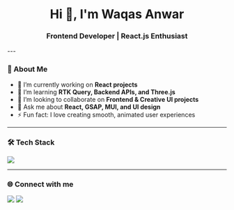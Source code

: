 <h1 align="center">Hi 👋, I'm Waqas Anwar</h1>
<h3 align="center">Frontend Developer | React.js Enthusiast</h3>
---

### 🧠 About Me
- 🔭 I’m currently working on **React projects**
- 🌱 I’m learning **RTK Query, Backend APIs, and Three.js**
- 👯 I’m looking to collaborate on **Frontend & Creative UI projects**
- 💬 Ask me about **React, GSAP, MUI, and UI design**
- ⚡ Fun fact: I love creating smooth, animated user experiences

---

### 🛠️ Tech Stack
<p align="left">
  <img src="https://skillicons.dev/icons?i=react,redux,js,ts,html,css,materialui,nodejs,express,mongodb,git,vite,vercel" />
</p>

---

### 🌐 Connect with me
<p align="left">
  <a href="https://www.linkedin.com/in/waqas-anwar-41873020a" target="_blank"><img src="https://skillicons.dev/icons?i=linkedin" /></a>
  <a href="mailto:waqasanwar1308@gmail.com"><img src="https://skillicons.dev/icons?i=gmail" /></a>
</p>
